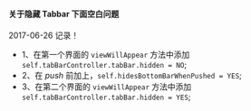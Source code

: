 
#### 关于隐藏 Tabbar 下面空白问题

2017-06-26 记录！

* 1、在第一个界面的 `viewWillAppear` 方法中添加 `self.tabBarController.tabBar.hidden = NO`;
* 2、在 *push* 前加上，`self.hidesBottomBarWhenPushed = YES`;
* 3、在第二个界面的 `viewWillAppear` 方法中添加 `self.tabBarController.tabBar.hidden = YES`; 
